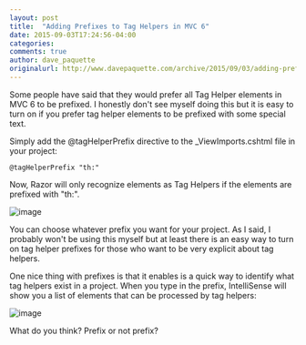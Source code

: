 ```yaml
---
layout: post
title:  "Adding Prefixes to Tag Helpers in MVC 6"
date: 2015-09-03T17:24:56-04:00
categories:
comments: true
author: dave_paquette
originalurl: http://www.davepaquette.com/archive/2015/09/03/adding-prefixes-to-tag-helpers-in-mvc-6.aspx
---
```


Some people have said that they would prefer all Tag Helper elements in MVC 6 to be prefixed. I honestly don't see myself doing this but it is easy to turn on if you prefer tag helper elements to be prefixed with some special text.

Simply add the @tagHelperPrefix directive to the _ViewImports.cshtml file in your project:

    @tagHelperPrefix "th:"

Now, Razor will only recognize elements as Tag Helpers if the elements are prefixed with "th:".

![image][1]

You can choose whatever prefix you want for your project. As I said, I probably won't be using this myself but at least there is an easy way to turn on tag helper prefixes for those who want to be very explicit about tag helpers.

One nice thing with prefixes is that it enables is a quick way to identify what tag helpers exist in a project. When you type in the prefix, IntelliSense will show you a list of elements that can be processed by tag helpers:

![image][2]

What do you think? Prefix or not prefix?

[1]: http://www.davepaquette.com/wp-content/uploads/2015/09/image_thumb.png "image"
[2]: http://www.davepaquette.com/wp-content/uploads/2015/09/image_thumb1.png "image"
  